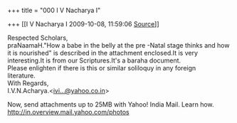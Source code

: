 +++
title = "000 I V Nacharya I"

+++
[[I V Nacharya I	2009-10-08, 11:59:06 [Source](https://groups.google.com/g/bvparishat/c/lUXYtCynZ9k)]]



Respected Scholars,  
praNaamaH."How a babe in the belly at the pre -Natal stage thinks and how it is nourished" is described in the attachment enclosed.It is very  
interesting.It is from our Scriptures.It's a baraha document.  
Please enlighten if there is this or similar soliloquy in any foreign  
literature.  
With Regards,  
I.V.N.Acharya.\<[ivi...@yahoo.co.in]()\>

  
Now, send attachments up to 25MB with Yahoo! India Mail. Learn how. <http://in.overview.mail.yahoo.com/photos>


